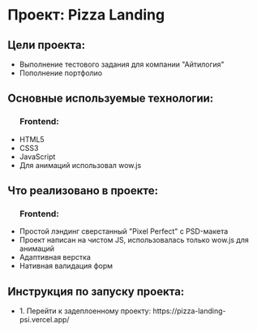 <h1>Проект: Pizza Landing</h1>

<h2>Цели проекта:</h2>
<ul>
  <li>Выполнение тестового задания для компании "Айтилогия"</li>
  <li>Пополнение портфолио</li>
</ul>
<h2>Основные используемые технологии:</h2>
<ul>
  <h3>Frontend:</h3>
  <li>HTML5</li>
  <li>CSS3</li>
  <li>JavaScript</li>
  <li>Для анимаций использовал wow.js</li>
</ul>
<h2>Что реализовано в проекте:</h2>
<ul>
  <h3>Frontend:</h3>
  <li>Простой лэндинг сверстанный "Pixel Perfect" с PSD-макета</li>
  <li>Проект написан на чистом JS, использовалась только wow.js для анимаций</li>
  <li>Адаптивная верстка</li>
  <li>Нативная валидация форм</li>
</ul>
<h2>Инструкция по запуску проекта:</h2>
<ul>
  <li>1. Перейти к задеплоенному проекту: https://pizza-landing-psi.vercel.app/</li>
</ul>
